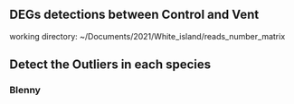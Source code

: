 DEGs detections between Control and Vent
----------------------------------------
working directory: ~/Documents/2021/White_island/reads_number_matrix 
## Detect the Outliers in each species  
### Blenny

